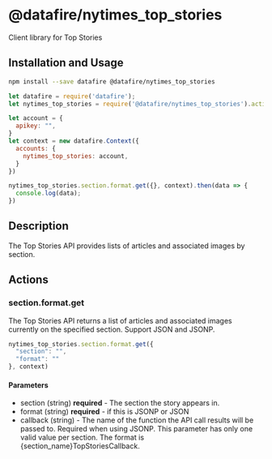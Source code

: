 # @datafire/nytimes_top_stories

Client library for Top Stories

## Installation and Usage
```bash
npm install --save datafire @datafire/nytimes_top_stories
```

```js
let datafire = require('datafire');
let nytimes_top_stories = require('@datafire/nytimes_top_stories').actions;

let account = {
  apikey: "",
}
let context = new datafire.Context({
  accounts: {
    nytimes_top_stories: account,
  }
})

nytimes_top_stories.section.format.get({}, context).then(data => {
  console.log(data);
})
```

## Description
The Top Stories API provides lists of articles and associated images by section.

## Actions
### section.format.get
The Top Stories API returns a list of articles and associated images currently on the specified section.  Support JSON and JSONP.



```js
nytimes_top_stories.section.format.get({
  "section": "",
  "format": ""
}, context)
```

#### Parameters
* section (string) **required** - The section the story appears in.
* format (string) **required** - if this is JSONP or JSON
* callback (string) - The name of the function the API call results will be passed to. Required when using JSONP. This parameter has only one valid value per section. The format is {section_name}TopStoriesCallback.

